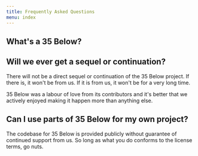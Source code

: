 ```yaml
---
title: Frequently Asked Questions
menu: index
---
```


## What's a 35 Below?

## Will we ever get a sequel or continuation?

There will not be a direct sequel or continuation of the 35 Below project. If there is, it won't be from us. If it is from us, it won't be for a very long time.

35 Below was a labour of love from its contributors and it's better that we actively enjoyed making it happen more than anything else.

## Can I use parts of 35 Below for my own project?

The codebase for 35 Below is provided publicly without guarantee of continued support from us. So long as what you do conforms to the license terms, go nuts.
